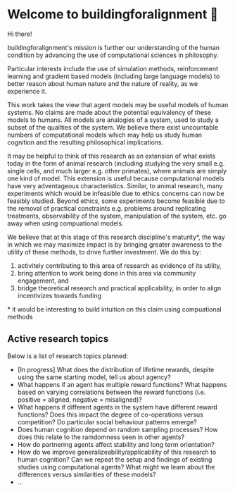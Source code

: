 # Welcome to buildingforalignment 👋

Hi there!

buildingforalignment's mission is further our understanding of the human condition by advancing the use of computational sciences in philosophy.

Particular interests include the use of simulation methods, reinforcement learning and gradient based models (including large language models) 
to better reason about human nature and the nature of reality, as we experience it.

This work takes the view that agent models may be useful models of human systems. No claims are made about the potential equivalency of 
these models to humans. All models are analogies of a system, used to study a subset of the qualities of the system. We believe 
there exist uncountable numbers of computational models which may help us study human cognition and the resulting philosophical implications.

It may be helpful to think of this research as an extension of what exists today in the form of animal research (including studying the very 
small e.g. single cells, and much larger e.g. other primates), where animals are simply one kind of model. This extension is useful because 
computational models have very adventageous characteristics. Similar, to animal research, many experiments which would be infeasible due to 
ethics concerns can now be feasibly studied. Beyond ethics, some experiments become feasible due to the removal of practical constraints e.g. 
problems around replicating treatments, observability of the system, manipulation of the system, etc. go away when using compuational models.  

We believe that at this stage of this research discipline's maturity\*, the way in which we may maximize impact is by bringing greater 
awareness to the utility of these methods, to drive further investment. We do this by: 
1) activitely contributing to this area of research as evidence of its utility,
2) bring attention to work being done in this area via community engagement, and
3) bridge theoretical research and practical applicability, in order to align incentivizes towards funding

\* it would be interesting to build intuition on this claim using compuational methods


## Active research topics

Below is a list of research topics planned:
- [In progress] What does the distribution of lifetime rewards, despite using the same starting model, tell us about agency?
- What happens if an agent has multiple reward functions? What happens based on varying correlations between the reward functions (i.e.
  positive = aligned, negative = misaligned)?
- What happens if different agents in the system have different reward functions? Does this impact the degree of co-operations versus
  competition? Do particular social behaviour patterns emerge?
- Does human cognition depend on random sampling processes? How does this relate to the ramdomness seen in other agents?
- How do partnering agents affect stability and long term orientation?
- How do we improve generalizeability/applicability of this research to human cognition? Can we repeat the setup and findings of existing
  studies using computational agents? What might we learn about the differences versus similarities of these models?
- ...

<!--

**Here are some ideas to get you started:**

🙋‍♀️ A short introduction - what is your organization all about?
🌈 Contribution guidelines - how can the community get involved?
👩‍💻 Useful resources - where can the community find your docs? Is there anything else the community should know?
🍿 Fun facts - what does your team eat for breakfast?
🧙 Remember, you can do mighty things with the power of [Markdown](https://docs.github.com/github/writing-on-github/getting-started-with-writing-and-formatting-on-github/basic-writing-and-formatting-syntax)
-->
